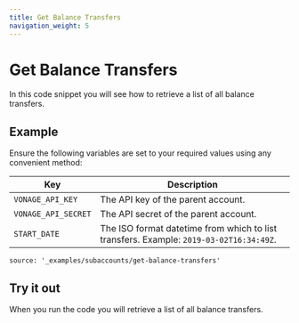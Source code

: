 ```yaml
---
title: Get Balance Transfers
navigation_weight: 5
---
```


# Get Balance Transfers

In this code snippet you will see how to retrieve a list of all balance transfers.

## Example

Ensure the following variables are set to your required values using any convenient method:

Key | Description
-- | --
`VONAGE_API_KEY` | The API key of the parent account.
`VONAGE_API_SECRET` | The API secret of the parent account.
`START_DATE` | The ISO format datetime from which to list transfers. Example: `2019-03-02T16:34:49Z`.

```code_snippets
source: '_examples/subaccounts/get-balance-transfers'
```

## Try it out

When you run the code you will retrieve a list of all balance transfers.
